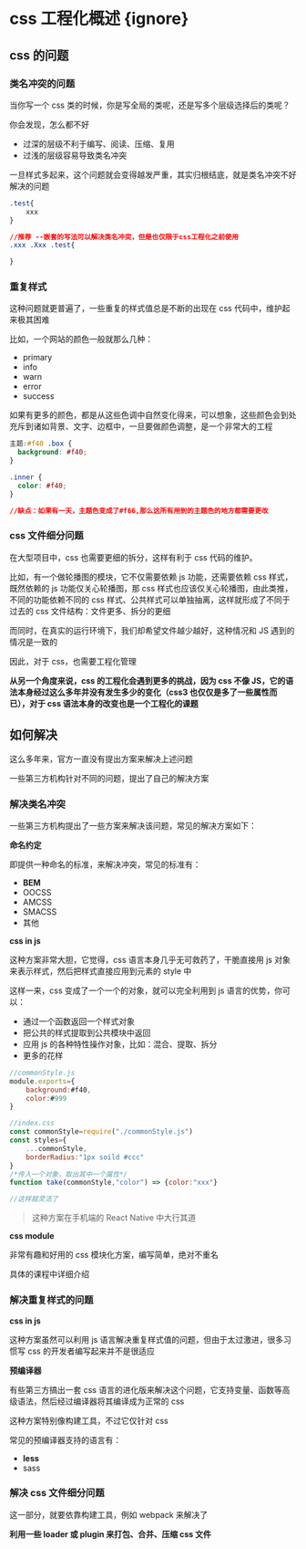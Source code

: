 # css 工程化概述 {ignore}

## css 的问题

### 类名冲突的问题

当你写一个 css 类的时候，你是写全局的类呢，还是写多个层级选择后的类呢？

你会发现，怎么都不好

- 过深的层级不利于编写、阅读、压缩、复用
- 过浅的层级容易导致类名冲突

一旦样式多起来，这个问题就会变得越发严重，其实归根结底，就是类名冲突不好解决的问题

```css
.test{
    xxx
}

//推荐 --嵌套的写法可以解决类名冲突，但是也仅限于css工程化之前使用
.xxx .Xxx .test{

}
```

### 重复样式

这种问题就更普遍了，一些重复的样式值总是不断的出现在 css 代码中，维护起来极其困难

比如，一个网站的颜色一般就那么几种：

- primary
- info
- warn
- error
- success

如果有更多的颜色，都是从这些色调中自然变化得来，可以想象，这些颜色会到处充斥到诸如背景、文字、边框中，一旦要做颜色调整，是一个非常大的工程

```css
主题:#f40 .box {
  background: #f40;
}

.inner {
  color: #f40;
}

//缺点：如果有一天，主题色变成了#f66,那么这所有用到的主题色的地方都需要更改
```

### css 文件细分问题

在大型项目中，css 也需要更细的拆分，这样有利于 css 代码的维护。

比如，有一个做轮播图的模块，它不仅需要依赖 js 功能，还需要依赖 css 样式，既然依赖的 js 功能仅关心轮播图，那 css 样式也应该仅关心轮播图，由此类推，不同的功能依赖不同的 css 样式、公共样式可以单独抽离，这样就形成了不同于过去的 css 文件结构：文件更多、拆分的更细

而同时，在真实的运行环境下，我们却希望文件越少越好，这种情况和 JS 遇到的情况是一致的

因此，对于 css，也需要工程化管理

**从另一个角度来说，css 的工程化会遇到更多的挑战，因为 css 不像 JS，它的语法本身经过这么多年并没有发生多少的变化（css3 也仅仅是多了一些属性而已），对于 css 语法本身的改变也是一个工程化的课题**

## 如何解决

这么多年来，官方一直没有提出方案来解决上述问题

一些第三方机构针对不同的问题，提出了自己的解决方案

### 解决类名冲突

一些第三方机构提出了一些方案来解决该问题，常见的解决方案如下：

**命名约定**

即提供一种命名的标准，来解决冲突，常见的标准有：

- **BEM**
- OOCSS
- AMCSS
- SMACSS
- 其他

**css in js**

这种方案非常大胆，它觉得，css 语言本身几乎无可救药了，干脆直接用 js 对象来表示样式，然后把样式直接应用到元素的 style 中

这样一来，css 变成了一个一个的对象，就可以完全利用到 js 语言的优势，你可以：

- 通过一个函数返回一个样式对象
- 把公共的样式提取到公共模块中返回
- 应用 js 的各种特性操作对象，比如：混合、提取、拆分
- 更多的花样

```js
//commonStyle.js
module.exports={
    background:#f40,
    color:#999
}

//index.css
const commonStyle=require("./commonStyle.js")
const styles={
    ...commonStyle,
    borderRadius:"1px soild #ccc"
}
/*传入一个对象，取出其中一个属性*/
function take(commonStyle,"color") => {color:"xxx"}

//这样就灵活了
```

> 这种方案在手机端的 React Native 中大行其道

**css module**

非常有趣和好用的 css 模块化方案，编写简单，绝对不重名

具体的课程中详细介绍

### 解决重复样式的问题

**css in js**

这种方案虽然可以利用 js 语言解决重复样式值的问题，但由于太过激进，很多习惯写 css 的开发者编写起来并不是很适应

**预编译器**

有些第三方搞出一套 css 语言的进化版来解决这个问题，它支持变量、函数等高级语法，然后经过编译器将其编译成为正常的 css

这种方案特别像构建工具，不过它仅针对 css

常见的预编译器支持的语言有：

- **less**
- sass

### 解决 css 文件细分问题

这一部分，就要依靠构建工具，例如 webpack 来解决了

**利用一些 loader 或 plugin 来打包、合并、压缩 css 文件**
